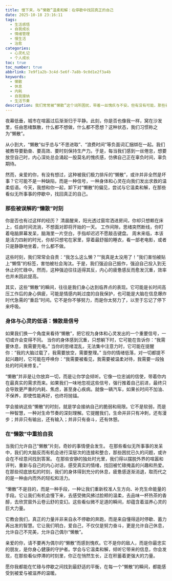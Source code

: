 ```yaml
---
title: 慢下来，与“懒散”温柔和解：在停歇中找回真正的自己
date: 2025-10-18 23:16:11
tags:
  - 生活感悟
  - 自我成长
  - 情绪管理
  - 慢生活
  - 治愈
categories:
  - 心灵札记
  - 个人成长
toc: true
toc_number: true
abbrlink: 7e9f1a2b-3c4d-5e6f-7a8b-9c0d1e2f3a4b
keywords:
  - 懒散
  - 休息
  - 内耗
  - 自我接纳
  - 生活节奏
description: 我们常常被“懒散”这个词所困扰，带着一丝愧疚与不安。但有没有可能，那些看似无所事事的时刻，正是我们身心发出的温柔呼唤？这篇文章将带你重新审视“懒散”，学会倾听内心的声音，在慢下来的节奏中，找回被遗忘的平静与力量。
---
```


夜幕低垂，城市在喧嚣过后渐渐归于平静。此刻，你是否也像我一样，窝在沙发里，任由思绪飘散，什么都不想做，什么都不愿想？这种状态，我们习惯称之为“懒散”。

从小到大，“懒散”似乎总与“不思进取”、“浪费时间”等负面词汇捆绑在一起。我们被教导要勤奋、要高效、要时刻保持生产力。于是，每当我们感到一丝倦怠，想要放空自己时，内心深处总会涌起一股莫名的愧疚感，仿佛自己正在辜负时间，辜负期待。

然而，亲爱的你，有没有想过，这种被我们极力排斥的“懒散”，或许并非全然是坏事？它可能不是一种缺陷，而是一种信号，一种身体和心灵在向我们发出求救的温柔低语。今天，我想和你一起，卸下对“懒散”的偏见，尝试与它温柔和解，在那些看似无所事事的停歇中，找回真正的自己。

### 那些被误解的“懒散”时刻

你是否也有过这样的经历？
清晨醒来，阳光透过窗帘洒进房间，你却只想赖在床上，任由时间流淌，不想面对即将开始的一天。
工作间隙，思绪突然断线，你盯着电脑屏幕发呆，脑海里一片空白，手指却迟迟不愿敲击键盘。
周末来临，本该是活力四射的时光，你却只想宅在家里，穿着最舒服的睡衣，看一部老电影，或者只是静静地坐着，什么都不做。

这些时刻，我们常常会自责：“我怎么这么懒？”“我真是太没用了！”我们害怕被贴上“懒惰”的标签，害怕被社会淘汰。于是，我们强迫自己振作，强迫自己投入到无休止的忙碌中。然而，这种强迫往往适得其反，内心的疲惫感反而愈发沉重，效率也并未因此提高。

其实，这些“懒散”的瞬间，往往是我们身心达到临界点的表现。它可能是长时间高压工作后的身心俱疲，可能是情感内耗过度的自我保护，也可能是大脑在信息爆炸时代急需的“重启”时间。它不是你不够努力，而是你太努力了，以至于忘记了停下来呼吸。

### 身体与心灵的低语：懒散是信号

如果我们换一个角度来看待“懒散”，把它视为身体和心灵发出的一个重要信号，一切或许会变得不同。
当你的身体感到沉重，只想躺下时，它可能在告诉你：“我需要休息，我需要充电。”
当你的思绪混乱，无法集中注意力时，它可能在提醒你：“我的大脑过载了，我需要放空，需要整理。”
当你的情绪低落，对一切都提不起兴趣时，它可能在呼唤你：“我需要被看见，我需要被温柔对待，我需要一段独处的时间来修复。”

“懒散”并非是让你放弃一切，而是让你学会倾听。它像一位忠诚的信使，带着你内在最真实的需求而来。如果我们一味地忽视这些信号，强行推着自己前进，最终只会导致更严重的内耗、焦虑，甚至身心疾病。就像一辆汽车，如果长时间不加油、不保养，即使性能再好，也终将抛锚。

学会接纳这些“懒散”的时刻，就是学会接纳自己的脆弱和局限。它不是软弱，而是一种智慧，一种对生命节奏的深刻理解。它提醒我们，生命并非只有冲刺，还有漫步；并非只有输出，还有输入；并非只有奋斗，还有休憩。

### 在“懒散”中重拾自我

当我们允许自己“懒散”片刻，奇妙的事情便会发生。
在那些看似无所事事的发呆中，我们的大脑反而有机会进行深层次的连接和整合，那些困扰已久的问题，或许会在不经意间找到答案。
在那些安静的独处时光里，我们得以摆脱外界的喧嚣和评判，重新与自己的内心对话，感受真实的情绪，找回被忙碌掩盖的兴趣和热爱。
在那些彻底放松的时刻，我们的身体得到充分的休息，疲惫感逐渐消退，取而代之的是一种由内而外的轻松和活力。

“懒散”不是目的，而是一种手段，一种让我们重新校准人生方向、补充生命能量的手段。它让我们有机会慢下来，去感受微风拂过脸颊的温柔，去品味一杯热茶的香醇，去欣赏窗外云卷云舒的变幻。这些看似微不足道的瞬间，却蕴含着滋养心灵的巨大力量。

它教会我们，真正的力量并非来自永不停歇的奔跑，而是来自懂得适时停歇、蓄力再出发的智慧。它让我们明白，爱自己，不仅仅是努力奋斗，更是允许自己休息，允许自己不完美，允许自己偶尔“懒散”。

亲爱的你，请不要再为偶尔的“懒散”而感到愧疚。它不是你的敌人，而是你最忠实的朋友，是你身心健康的守护者。学会与它温柔和解，倾听它带来的信息，你会发现，在那些看似停滞的时刻里，你正在悄然生长，正在积蓄着更强大的力量。

愿你我都能在忙碌与停歇之间找到最舒适的平衡，在每一个“懒散”的瞬间，都能感受到被爱与被滋养的温暖。
